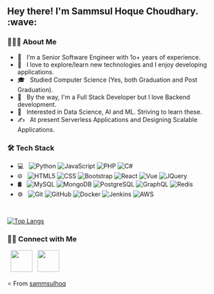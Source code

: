 <h2> Hey there! I'm Sammsul Hoque Choudhary. :wave: </h2>

<h3> 👨🏻‍💻 About Me </h3>

- 🔭 &nbsp; I’m a Senior Software Engineer with 1o+ years of experience.
- 🤔 &nbsp; I love to explore/learn new technologies and I enjoy developing applications.
- 🎓 &nbsp; Studied Computer Science (Yes, both Graduation and Post Graduation).
- 💼 &nbsp; By the way, I'm a Full Stack Developer but I love Backend development.
- 🌱 &nbsp; Interested in Data Science, AI and ML. Striving to learn these.
- ✍️ &nbsp; At present Serverless Applications and Designing Scalable Applications.

<h3>🛠 Tech Stack</h3>

- 💻 &nbsp;
  ![Python](https://img.shields.io/badge/-Python-333333?style=flat&logo=python)
  ![JavaScript](https://img.shields.io/badge/-JavaScript-333333?style=flat&logo=javascript)
  ![PHP](https://img.shields.io/badge/-PHP-333333?style=flat&logo=PHP)
  ![C#](https://img.shields.io/badge/-CSharp-333333?style=flat&logo=CSharp)
- 🌐 &nbsp;
  ![HTML5](https://img.shields.io/badge/-HTML5-333333?style=flat&logo=HTML5)
  ![CSS](https://img.shields.io/badge/-CSS-333333?style=flat&logo=CSS3&logoColor=1572B6)
  ![Bootstrap](https://img.shields.io/badge/-Bootstrap-333333?style=flat&logo=bootstrap&logoColor=563D7C)
  ![React](https://img.shields.io/badge/-React-333333?style=flat&logo=react)
  ![Vue](https://img.shields.io/badge/-VueJS-333333?style=flat&logo=vue)
  ![JQuery](https://img.shields.io/badge/-JQuery-333333?style=flat&logo=jquery&logoColor=0865A6)
- 🛢 &nbsp;
  ![MySQL](https://img.shields.io/badge/-MySQL-333333?style=flat&logo=mysql)
  ![MongoDB](https://img.shields.io/badge/-MongoDB-333333?style=flat&logo=mongodb)
  ![PostgreSQL](https://img.shields.io/badge/-PostgreSQL-333333?style=flat&logo=postgresql&logoColor=31648C)
  ![GraphQL](https://img.shields.io/badge/-GraphQL-333333?style=flat&logo=graphql&logoColor=DE33A6)
  ![Redis](https://img.shields.io/badge/-Redis-333333?style=flat&logo=redis)
- ⚙️ &nbsp;
  ![Git](https://img.shields.io/badge/-Git-333333?style=flat&logo=git)
  ![GitHub](https://img.shields.io/badge/-GitHub-333333?style=flat&logo=github)
  ![Docker](https://img.shields.io/badge/-Docker-333333?style=flat&logo=docker)
  ![Jenkins](https://img.shields.io/badge/-Jenkins-333333?style=flat&logo=jenkins)
  ![AWS](https://img.shields.io/badge/-AWS-333333?style=flat&logo=amazon)
  

[//]: <> (<img align="center" src="https://github-readme-stats.vercel.app/api?username=sammsulhoq&include_all_commits=true&count_private=true&show_icons=true&line_height=20&title_color=7A7ADB&icon_color=2234AE&text_color=D3D3D3&bg_color=0,000000,130F40" alt="sammsulhoq's Github Stats">)

</br>

[![Top Langs](https://github-readme-stats.vercel.app/api/top-langs/?username=sammsulhoq&layout=compact&text_color=daf7dc&bg_color=151515)](https://github.com/sammsulhoq/github-readme-stats)


<h3> 🤝🏻 Connect with Me </h3>

&nbsp; <a href="https://www.linkedin.com/in/sammsulhoq/" target="_blank" rel="noopener noreferrer"><img src="https://img.icons8.com/plasticine/100/000000/linkedin.png" width="50" /></a>
&nbsp; <a href="mailto:sammsulhoq@gmail.com" target="_blank" rel="noopener noreferrer"><img src="https://img.icons8.com/plasticine/100/000000/gmail.png"  width="50" /></a>
</p>

⭐️ From [sammsulhoq](https://github.com/sammsulhoq)
